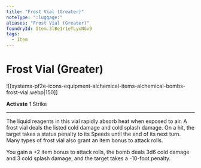 ```yaml
---
title: "Frost Vial (Greater)"
noteType: ":luggage:"
aliases: "Frost Vial (Greater)"
foundryId: Item.3lBe1r1eTLyxNGv9
tags:
  - Item
---
```


# Frost Vial (Greater)
![[systems-pf2e-icons-equipment-alchemical-items-alchemical-bombs-frost-vial.webp|150]]

**Activate** 1 Strike

* * *

The liquid reagents in this vial rapidly absorb heat when exposed to air. A frost vial deals the listed cold damage and cold splash damage. On a hit, the target takes a status penalty to its Speeds until the end of its next turn. Many types of frost vial also grant an item bonus to attack rolls.

You gain a +2 item bonus to attack rolls, the bomb deals 3d6 cold damage and 3 cold splash damage, and the target takes a -10-foot penalty.


